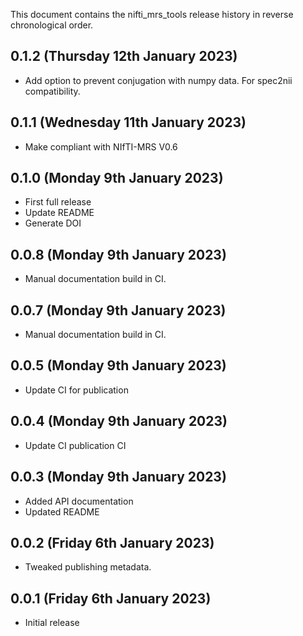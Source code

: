This document contains the nifti_mrs_tools release history in reverse chronological order.

0.1.2 (Thursday 12th January 2023)
----------------------------------
- Add option to prevent conjugation with numpy data. For spec2nii compatibility.

0.1.1 (Wednesday 11th January 2023)
-----------------------------------
- Make compliant with NIfTI-MRS V0.6

0.1.0 (Monday 9th January 2023)
-------------------------------
- First full release
- Update README
- Generate DOI

0.0.8 (Monday 9th January 2023)
-------------------------------
- Manual documentation build in CI. 

0.0.7 (Monday 9th January 2023)
-------------------------------
- Manual documentation build in CI. 

0.0.5 (Monday 9th January 2023)
-------------------------------
- Update CI for publication 

0.0.4 (Monday 9th January 2023)
-------------------------------
- Update CI publication CI

0.0.3 (Monday 9th January 2023)
-------------------------------
- Added API documentation
- Updated README

0.0.2 (Friday 6th January 2023)
-------------------------------
- Tweaked publishing metadata.

0.0.1 (Friday 6th January 2023)
-------------------------------
- Initial release